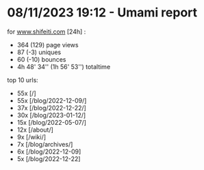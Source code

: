 # 08/11/2023 19:12 - Umami report
for www.shifeiti.com [24h] :

 - 364 (129) page views
 - 87 (-3) uniques
 - 60 (-10) bounces
 - 4h 48' 34'' (1h 56' 53'') totaltime


top 10 urls:
 - 55x [/]
 - 55x [/blog/2022-12-09/]
 - 37x [/blog/2022-12-22/]
 - 30x [/blog/2023-01-12/]
 - 15x [/blog/2022-05-07/]
 - 12x [/about/]
 - 9x [/wiki/]
 - 7x [/blog/archives/]
 - 6x [/blog/2022-12-09]
 - 5x [/blog/2022-12-22]


